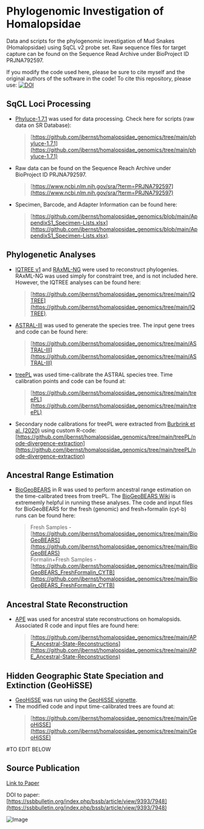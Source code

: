 # Phylogenomic Investigation of Homalopsidae
Data and scripts for the phylogenomic investigation of Mud Snakes (Homalopsidae) using SqCL v2 probe set. 
Raw sequence files for target capture can be found on the Sequence Read Archive under BioProject ID PRJNA792597.

If you modify the code used here, please be sure to cite myself and the original authors of the software in the code!
To cite this repository, please use: [![DOI](https://zenodo.org/badge/644001397.svg)](https://zenodo.org/badge/latestdoi/644001397)


## SqCL Loci Processing
* [Phyluce-1.7.1](https://phyluce.readthedocs.io/en/latest/installation.html) was used for data processing. Check here for scripts (raw data on SR Database):  
  >[https://github.com/jbernst/homalopsidae_genomics/tree/main/phyluce-1.7.1](https://github.com/jbernst/homalopsidae_genomics/tree/main/phyluce-1.7.1)
* Raw data can be found on the Sequence Reach Archive under BioProject ID PRJNA792597.
  >[https://www.ncbi.nlm.nih.gov/sra/?term=PRJNA792597](https://www.ncbi.nlm.nih.gov/sra/?term=PRJNA792597)
* Specimen, Barcode, and Adapter Information can be found here:
  >[https://github.com/jbernst/homalopsidae_genomics/blob/main/AppendixS1_Specimen-Lists.xlsx](https://github.com/jbernst/homalopsidae_genomics/blob/main/AppendixS1_Specimen-Lists.xlsx). 

## Phylogenetic Analyses
* [IQTREE v1](http://www.iqtree.org/) and [RAxML-NG](https://github.com/amkozlov/raxml-ng) were used to reconstruct phylogenies. RAxML-NG was used simply for constraint tree, and is not included here. However, the
  IQTREE analyses can be found here: 
  >[https://github.com/jbernst/homalopsidae_genomics/tree/main/IQTREE](https://github.com/jbernst/homalopsidae_genomics/tree/main/IQTREE).  
* [ASTRAL-III](https://github.com/smirarab/ASTRAL) was used to generate the species tree. The input gene trees and code can be found here:  
  >[https://github.com/jbernst/homalopsidae_genomics/tree/main/ASTRAL-III](https://github.com/jbernst/homalopsidae_genomics/tree/main/ASTRAL-III)
* [treePL](https://github.com/blackrim/treePL) was used time-calibrate the ASTRAL species tree. Time calibration points and code can be found at:
  >[https://github.com/jbernst/homalopsidae_genomics/tree/main/treePL](https://github.com/jbernst/homalopsidae_genomics/tree/main/treePL)  
* Secondary node calibrations for treePL were extracted from [Burbrink et al. (2020)](https://doi.org/10.1093/sysbio/syz062) using custom R-code: 
   [https://github.com/jbernst/homalopsidae_genomics/tree/main/treePL/node-divergence-extraction](https://github.com/jbernst/homalopsidae_genomics/tree/main/treePL/node-divergence-extraction)

## Ancestral Range Estimation
* [BioGeoBEARS](https://github.com/nmatzke/BioGeoBEARS) in R was used to perform ancestral range estimation on the time-calibrated trees from treePL. The [BioGeoBEARS Wiki](http://phylo.wikidot.com/biogeobears)
  is extrememly helpful in running these analyses. The code and input files for BioGeoBEARS for the fresh (genomic) and fresh+formalin (cyt-b) runs can be found here:
  >Fresh Samples - [https://github.com/jbernst/homalopsidae_genomics/tree/main/BioGeoBEARS](https://github.com/jbernst/homalopsidae_genomics/tree/main/BioGeoBEARS)  
  >Formalin+Fresh Samples - [https://github.com/jbernst/homalopsidae_genomics/tree/main/BioGeoBEARS_FreshFormalin_CYTB](https://github.com/jbernst/homalopsidae_genomics/tree/main/BioGeoBEARS_FreshFormalin_CYTB)

## Ancestral State Reconstruction
* [APE](https://cran.r-project.org/web/packages/ape/index.html) was used for ancestral state reconstructions on homalopsids. Associated R code and input files are found here:
  >[https://github.com/jbernst/homalopsidae_genomics/tree/main/APE_Ancestral-State-Reconstructions](https://github.com/jbernst/homalopsidae_genomics/tree/main/APE_Ancestral-State-Reconstructions) 

## Hidden Geographic State Speciation and Extinction (GeoHiSSE)
* [GeoHiSSE](https://doi.org/10.1093/sysbio/syw022) was run using the [GeoHiSSE vignette](https://cran.r-project.org/web/packages/hisse/vignettes/GeoHiSSE-vignette.pdf). 
* The modified code and input time-calibrated trees are found at:
  >[https://github.com/jbernst/homalopsidae_genomics/tree/main/GeoHiSSE](https://github.com/jbernst/homalopsidae_genomics/tree/main/GeoHiSSE)

#TO EDIT BELOW

## Source Publication

[Link to Paper]()

DOI to paper: [https://ssbbulletin.org/index.php/bssb/article/view/9393/7948](https://ssbbulletin.org/index.php/bssb/article/view/9393/7948)

![Image](https://live.staticflickr.com/65535/53121066876_e0cb8194fd_h.jpg)

